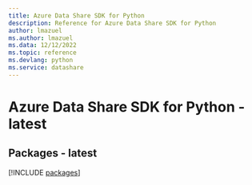 ```yaml
---
title: Azure Data Share SDK for Python
description: Reference for Azure Data Share SDK for Python
author: lmazuel
ms.author: lmazuel
ms.data: 12/12/2022
ms.topic: reference
ms.devlang: python
ms.service: datashare
---
```

# Azure Data Share SDK for Python - latest
## Packages - latest
[!INCLUDE [packages](data-share-index.md)]